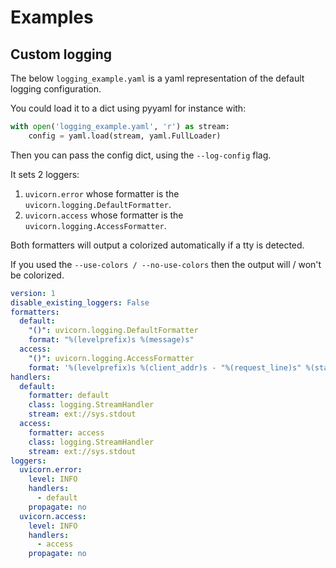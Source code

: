 # Examples

## Custom logging

The below `logging_example.yaml` is a yaml representation of the default logging configuration.

You could load it to a dict using pyyaml for instance with:

```python
with open('logging_example.yaml', 'r') as stream:
    config = yaml.load(stream, yaml.FullLoader)
```

Then you can pass the config dict, using the `--log-config` flag.

It sets 2 loggers:
1. `uvicorn.error` whose formatter is the `uvicorn.logging.DefaultFormatter`. 
2. `uvicorn.access` whose formatter is the `uvicorn.logging.AccessFormatter`. 

Both formatters will output a colorized automatically if a tty is detected.

If you used the `--use-colors / --no-use-colors` then the output will / won't be colorized.

```yaml
version: 1
disable_existing_loggers: False
formatters:
  default:
    "()": uvicorn.logging.DefaultFormatter
    format: "%(levelprefix)s %(message)s"
  access:
    "()": uvicorn.logging.AccessFormatter
    format: '%(levelprefix)s %(client_addr)s - "%(request_line)s" %(status_code)s'
handlers:
  default:
    formatter: default
    class: logging.StreamHandler
    stream: ext://sys.stdout
  access:
    formatter: access
    class: logging.StreamHandler
    stream: ext://sys.stdout
loggers:
  uvicorn.error:
    level: INFO
    handlers:
      - default
    propagate: no
  uvicorn.access:
    level: INFO
    handlers:
      - access
    propagate: no
```
